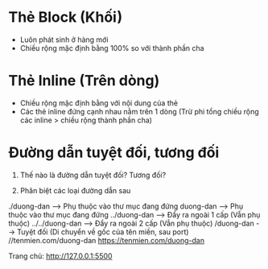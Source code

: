 # Thẻ Block (Khối)

- Luôn phát sinh ở hàng mới
- Chiều rộng mặc định bằng 100% so với thành phần cha

# Thẻ Inline (Trên dòng)

- Chiều rộng mặc định bằng với nội dung của thẻ
- Các thẻ inline đứng cạnh nhau nằm trên 1 dòng (Trừ phi tổng chiều rộng các inline > chiều rộng thành phần cha)

# Đường dẫn tuyệt đối, tương đối

1. Thế nào là đường dẫn tuyệt đối? Tương đối?

2. Phân biệt các loại đường dẫn sau

./duong-dan --> Phụ thuộc vào thư mục đang đứng
duong-dan --> Phụ thuộc vào thư mục đang đứng
../duong-dan --> Đẩy ra ngoài 1 cấp (Vẫn phụ thuộc)
../../duong-dan --> Đẩy ra ngoài 2 cấp (Vẫn phụ thuộc)
/duong-dan --> Tuyệt đối (Di chuyển về gốc của tên miền, sau port)
//tenmien.com/duong-dan
https://tenmien.com/duong-dan


Trang chủ: http://127.0.0.1:5500